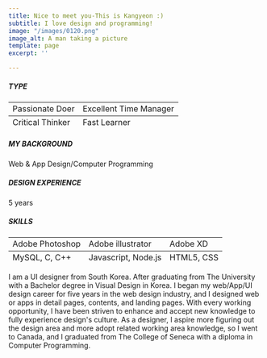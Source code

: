 ```yaml
---
title: Nice to meet you-This is Kangyeon :)
subtitle: I love design and programming!
image: "/images/0120.png"
image_alt: A man taking a picture
template: page
excerpt: ''

---
```

##### TYPE

<table>  
<thead>  
</thead>  
<tbody>  
<tr>  
<td>Passionate Doer</td>  
<td>Excellent Time Manager</td>  
</tr>  
</tbody>  
<tfoot>  
<tr>  
<td>Critical Thinker</td>  
<td>Fast Learner</td>  
</tr>  
</tfoot>  
</table>

##### **MY BACKGROUND**

Web & App Design/Computer Programming

##### **DESIGN EXPERIENCE**

5 years

##### **SKILLS**

<table>   
<tbody>  
<tr>  
<td>Adobe Photoshop</td>  
<td>Adobe illustrator</td>  
<td>Adobe XD</td>  
</tr>  
</tbody>  
<tfoot>  
<tr>  
<td>MySQL, C, C++</td>  
<td>Javascript, Node.js</td>  
<td>HTML5, CSS</td>  
</tr>  
</tfoot>  
</table>

I am a UI designer from South Korea. After graduating from The University with a Bachelor degree in Visual Design in Korea. I began my web/App/UI design career for five years in the web design industry, and I designed web or apps in detail pages, contents, and landing pages. With every working opportunity, I have been striven to enhance and accept new knowledge to fully experience design's culture. As a designer, I aspire more figuring out the design area and more adopt related working area knowledge, so I went to Canada, and I graduated from The College of Seneca with a diploma in Computer Programming.